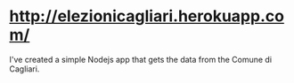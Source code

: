 # http://elezionicagliari.herokuapp.com/

I've created a simple Nodejs app that gets the data from the Comune di Cagliari.